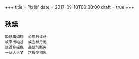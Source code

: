 +++
title = '秋燥'
date = 2017-09-10T00:00:00
draft = true
+++
## 秋燥

```text
瞬息事如棋  心焦忘读诗
或来出岫谷  或去棹舟池
远近身摇曳  高低气断离
一从人入梦  才恨少相思
```
